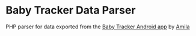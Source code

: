 # Baby Tracker Data Parser
PHP parser for data exported from the 
[Baby Tracker Android app](https://play.google.com/store/apps/details?id=com.amila.parenting&hl=en_US)
by [Amila](https://play.google.com/store/apps/dev?id=5094777365301165062)
